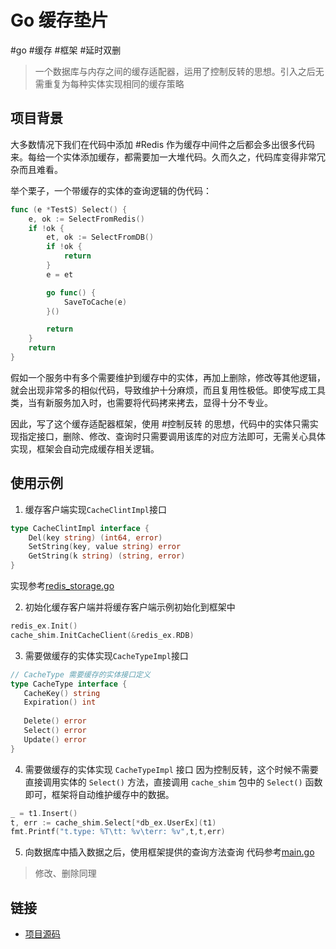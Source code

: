 # Go 缓存垫片

#go #缓存 #框架 #延时双删

> 一个数据库与内存之间的缓存适配器，运用了控制反转的思想。引入之后无需重复为每种实体实现相同的缓存策略

## 项目背景

大多数情况下我们在代码中添加 #Redis 作为缓存中间件之后都会多出很多代码来。每给一个实体添加缓存，都需要加一大堆代码。久而久之，代码库变得非常冗杂而且难看。

举个栗子，一个带缓存的实体的查询逻辑的伪代码：
```go
func (e *TestS) Select() {
	e, ok := SelectFromRedis()
	if !ok {
		et, ok := SelectFromDB()
		if !ok {
			return
		}
		e = et

		go func() {
			SaveToCache(e)
		}()

		return
	}
	return
}
```

假如一个服务中有多个需要维护到缓存中的实体，再加上删除，修改等其他逻辑，就会出现非常多的相似代码，导致维护十分麻烦，而且复用性极低。即使写成工具类，当有新服务加入时，也需要将代码拷来拷去，显得十分不专业。

因此，写了这个缓存适配器框架，使用 #控制反转 的思想，代码中的实体只需实现指定接口，删除、修改、查询时只需要调用该库的对应方法即可，无需关心具体实现，框架会自动完成缓存相关逻辑。

## 使用示例

1. 缓存客户端实现`CacheClintImpl`接口
```go
type CacheClintImpl interface {
	Del(key string) (int64, error)
	SetString(key, value string) error
	GetString(k string) (string, error)
}
```
实现参考[redis_storage.go](https://github.com/ormissia/cache_shim/blob/master/example/redis_ex/redis_storage.go)

2. 初始化缓存客户端并将缓存客户端示例初始化到框架中
```go
redis_ex.Init()
cache_shim.InitCacheClient(&redis_ex.RDB)
```
3. 需要做缓存的实体实现`CacheTypeImpl`接口
```go
// CacheType 需要缓存的实体接口定义  
type CacheType interface {  
   CacheKey() string  
   Expiration() int  
  
   Delete() error  
   Select() error  
   Update() error  
}
```

4. 需要做缓存的实体实现 `CacheTypeImpl` 接口
	因为控制反转，这个时候不需要直接调用实体的 `Select()` 方法，直接调用 `cache_shim` 包中的 `Select()` 函数即可，框架将自动维护缓存中的数据。
```go
_ = t1.Insert()
t, err := cache_shim.Select[*db_ex.UserEx](t1)
fmt.Printf("t.type: %T\tt: %v\terr: %v",t,t,err)
```
5. 向数据库中插入数据之后，使用框架提供的查询方法查询
	代码参考[main.go](https://github.com/ormissia/cache_shim/blob/master/example/main.go)

> 修改、删除同理

## 链接

- [项目源码](https://github.com/ormissia/cache_shim)